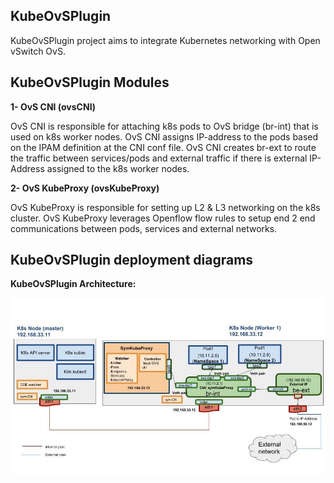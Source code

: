 ## KubeOvSPlugin

KubeOvSPlugin project aims to integrate Kubernetes networking with Open vSwitch OvS.

## KubeOvSPlugin Modules

**1- OvS CNI (ovsCNI)**

OvS CNI is responsible for attaching k8s pods to OvS bridge (br-int) that is used on k8s worker nodes.
OvS CNI assigns IP-address to the pods based on the IPAM definition at the CNI conf file.
OvS CNI creates br-ext to route the traffic between services/pods and external traffic if there is external IP-Address
assigned to the k8s worker nodes.

**2- OvS KubeProxy (ovsKubeProxy)**

OvS KubeProxy is responsible for setting up L2 & L3 networking on the k8s cluster.
OvS KubeProxy leverages Openflow flow rules to setup end 2 end communications between pods, services and external networks.

## KubeOvSPlugin deployment diagrams

**KubeOvSPlugin Architecture:**
 
![picture](docs/KubeOvSPlugin_Architecture.jpg "")